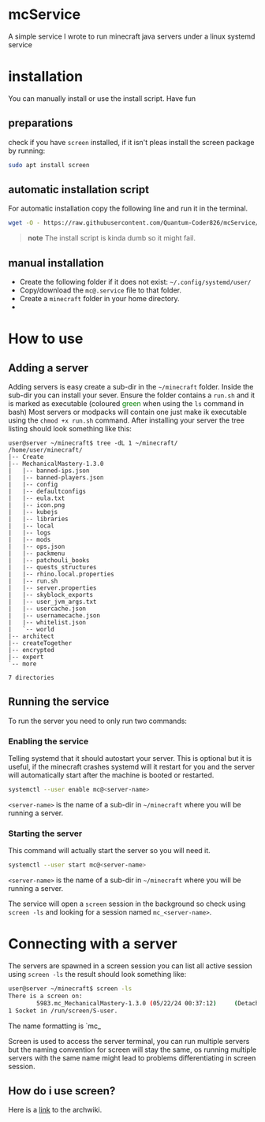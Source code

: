 # mcService
A simple service I wrote to run minecraft java servers under a linux systemd service

# installation
You can manually install or use the install script. Have fun

## preparations
check if you have `screen` installed, if it isn't pleas install the screen package by running:
```bash
sudo apt install screen
```

## automatic installation script
For automatic installation copy the following line and run it in the terminal.
```bash
wget -O - https://raw.githubusercontent.com/Quantum-Coder826/mcService/master/installer.sh | tr -d '\r' | bash
```
>**note**
> The install script is kinda dumb so it might fail.

## manual installation
- Create the following folder if it does not exist: `~/.config/systemd/user/`
- Copy/download the `mc@.service` file to that folder.
- Create a `minecraft` folder in your home directory.
- 

# How to use

## Adding a server
Adding servers is easy create a sub-dir in the `~/minecraft` folder. Inside the sub-dir you can install your sever. Ensure the folder contains a `run.sh` and it is marked as executable (coloured <span style="color:green">green</span> when using the `ls` command in bash)
Most servers or modpacks will contain one just make ik executable using the `chmod +x run.sh` command.
After installing your server the tree listing should look something like this:
```
user@server ~/minecraft$ tree -dL 1 ~/minecraft/
/home/user/minecraft/
|-- Create
|-- MechanicalMastery-1.3.0
|   |-- banned-ips.json
|   |-- banned-players.json
|   |-- config
|   |-- defaultconfigs
|   |-- eula.txt
|   |-- icon.png
|   |-- kubejs
|   |-- libraries
|   |-- local
|   |-- logs
|   |-- mods
|   |-- ops.json
|   |-- packmenu
|   |-- patchouli_books
|   |-- quests_structures
|   |-- rhino.local.properties
|   |-- run.sh
|   |-- server.properties
|   |-- skyblock_exports
|   |-- user_jvm_args.txt
|   |-- usercache.json
|   |-- usernamecache.json
|   |-- whitelist.json
|   `-- world
|-- architect
|-- createTogether
|-- encrypted
|-- expert
`-- more

7 directories
```

## Running the service
To run the server you need to only run two commands:

### Enabling the service
Telling systemd that it should autostart your server.
This is optional but it is useful, if the minecraft crashes systemd will it restart for you and the server will automatically start after the machine is booted or restarted.
```bash
systemctl --user enable mc@<server-name>
```
`<server-name>` is the name of a sub-dir in `~/minecraft` where you will be running a server.

### Starting the server
This command will actually start the server so you will need it.
```bash
systemctl --user start mc@<server-name>
```
`<server-name>` is the name of a sub-dir in `~/minecraft` where you will be running a server.

The service will open a `screen` session in the background so check using `screen -ls` and looking for a session named `mc_<server-name>`.

# Connecting with a server
The servers are spawned in a screen session you can list all active session using `screen -ls` the result should look something like:
```bash
user@server ~/minecraft$ screen -ls
There is a screen on:
        5983.mc_MechanicalMastery-1.3.0 (05/22/24 00:37:12)     (Detached)
1 Socket in /run/screen/S-user.
```
The name formatting is `mc_<server-name>

Screen is used to access the server terminal, you can run multiple servers but the naming convention for screen will stay the same, os running multiple servers with the same name might lead to problems differentiating in screen session.

## How do i use screen?
Here is a [link](https://wiki.archlinux.org/title/GNU_Screen) to the archwiki.